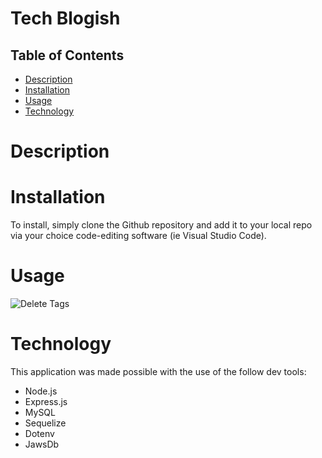# Tech Blogish

## Table of Contents
- [Description](#description)
- [Installation](#installation)
- [Usage](#usage)
- [Technology](#technology)


# Description





# Installation
To install, simply clone the Github repository and add it to your local repo via your choice code-editing software (ie Visual Studio Code).




# Usage





![Delete Tags](./assets/gifs/##.gif)

# Technology
This application was made possible with the use of the follow dev tools:
* Node.js
* Express.js
* MySQL
* Sequelize
* Dotenv
* JawsDb